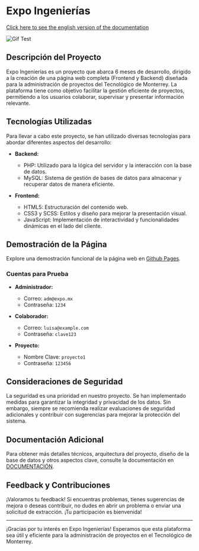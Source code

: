 # Expo Ingenierías
[Click here to see the english version of the documentation](README.md)


![Gif Test](expo.gif)
## Descripción del Proyecto

Expo Ingenierías es un proyecto que abarca 6 meses de desarrollo, dirigido a la creación de una página web completa (Frontend y Backend) diseñada para la administración de proyectos del Tecnológico de Monterrey. La plataforma tiene como objetivo facilitar la gestión eficiente de proyectos, permitiendo a los usuarios colaborar, supervisar y presentar información relevante.

## Tecnologías Utilizadas

Para llevar a cabo este proyecto, se han utilizado diversas tecnologías para abordar diferentes aspectos del desarrollo:

- **Backend:**
  - PHP: Utilizado para la lógica del servidor y la interacción con la base de datos.
  - MySQL: Sistema de gestión de bases de datos para almacenar y recuperar datos de manera eficiente.

- **Frontend:**
  - HTML5: Estructuración del contenido web.
  - CSS3 y SCSS: Estilos y diseño para mejorar la presentación visual.
  - JavaScript: Implementación de interactividad y funcionalidades dinámicas en el lado del cliente.

## Demostración de la Página

Explore una demostración funcional de la página web en [Github Pages](https://jossjic.github.io/ExpoIngenieria/). 

### Cuentas para Prueba

- **Administrador:**
  - Correo: `adm@expo.mx`
  - Contraseña: `1234`

- **Colaborador:**
  - Correo: `luisa@example.com`
  - Contraseña: `clave123`

- **Proyecto:**
  - Nombre Clave: `proyecto1`
  - Contraseña: `123456`

## Consideraciones de Seguridad

La seguridad es una prioridad en nuestro proyecto. Se han implementado medidas para garantizar la integridad y privacidad de los datos. Sin embargo, siempre se recomienda realizar evaluaciones de seguridad adicionales y contribuir con sugerencias para mejorar la protección del sistema.

## Documentación Adicional

Para obtener más detalles técnicos, arquitectura del proyecto, diseño de la base de datos y otros aspectos clave, consulte la documentación en [DOCUMENTACIÓN](https://github.com/jossjic/ExpoIngenieria/blob/main/Documentaci%C3%B3n.pdf).

## Feedback y Contribuciones

¡Valoramos tu feedback! Si encuentras problemas, tienes sugerencias de mejora o deseas contribuir, no dudes en abrir un problema o enviar una solicitud de extracción. ¡Tu participación es bienvenida!

---

¡Gracias por tu interés en Expo Ingenierías! Esperamos que esta plataforma sea útil y eficiente para la administración de proyectos en el Tecnológico de Monterrey.
